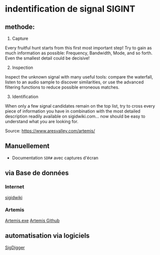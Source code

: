 # indentification de signal SIGINT

## methode:

1. Capture

Every fruitful hunt starts from this first most important step! Try to gain as much information as possible: Frequency, Bandwidth, Mode, and so forth. Even the smallest detail could be decisive!

2. Inspection

Inspect the unknown signal with many useful tools: compare the waterfall, listen to an audio sample to discover similarities, or use the advanced filtering functions to reduce possible erroneous matches.

3. Identification

When only a few signal candidates remain on the top list, try to cross every piece of information you have in combination with the most detailed description readily available on sigidwiki.com... now should be easy to understand what you are looking for​.

Source: https://www.aresvalley.com/artemis/

## Manuellement

* Documentation `SDR#` avec captures d'écran

## via Base de données

### Internet

[sigidwiki](https://www.sigidwiki.com/wiki/Signal_Identification_Guide)

### Artemis

[Artemis.exe](https://www.aresvalley.com/artemis/)
[Artemis Github](https://github.com/AresValley/Artemis)

## automatisation via logiciels

[SigDigger](https://github.com/BatchDrake/SigDigger)
